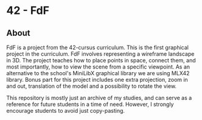 # 42 - FdF

## About
FdF is a project from the 42-cursus curriculum. This is the first graphical project in the curriculum. FdF involves representing a wireframe landscape in 3D. The project teaches how to place points in space, connect them, and most importantly, how to view the scene from a specific viewpoint. As an alternative to the school's MiniLibX graphical library we are using MLX42 library. Bonus part for this project includes one extra projection, zoom in and out, translation of the model and a possibility to rotate the view.

This repository is mostly just an archive of my studies, and can serve as a reference for future students in a time of need. However, I strongly encourage students to avoid just copy-pasting.
